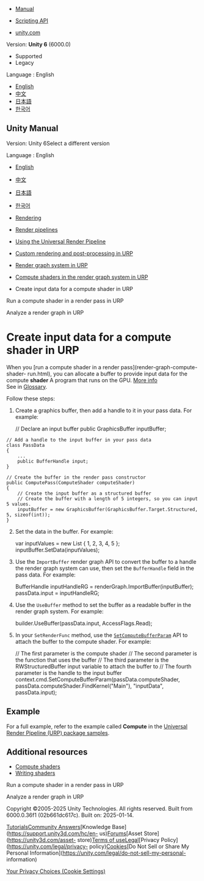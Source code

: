 [](https://docs.unity3d.com)

  * [Manual](../Manual/index.html)
  * [Scripting API](../ScriptReference/index.html)

  * [unity.com](https://unity.com/)

Version: **Unity 6** (6000.0)

  * Supported
  * Legacy

Language : English

  * [English](/Manual/urp/render-graph-compute-shader-input.html)
  * [中文](/cn/current/Manual/urp/render-graph-compute-shader-input.html)
  * [日本語](/ja/current/Manual/urp/render-graph-compute-shader-input.html)
  * [한국어](/kr/current/Manual/urp/render-graph-compute-shader-input.html)

[](https://docs.unity3d.com)

## Unity Manual

Version: Unity 6Select a different version

Language : English

  * [English](/Manual/urp/render-graph-compute-shader-input.html)
  * [中文](/cn/current/Manual/urp/render-graph-compute-shader-input.html)
  * [日本語](/ja/current/Manual/urp/render-graph-compute-shader-input.html)
  * [한국어](/kr/current/Manual/urp/render-graph-compute-shader-input.html)

  * [Rendering](../rendering-and-post-processing.html)
  * [Render pipelines](../render-pipelines.html)
  * [Using the Universal Render Pipeline](../universal-render-pipeline.html)
  * [Custom rendering and post-processing in URP](../urp/customizing-urp.html)
  * [Render graph system in URP](../urp/render-graph.html)
  * [Compute shaders in the render graph system in URP](../urp/render-graph-compute-shader.html)
  * Create input data for a compute shader in URP

[](../urp/render-graph-compute-shader-run.html)

Run a compute shader in a render pass in URP

[](../urp/render-graph-view.html)

Analyze a render graph in URP

# Create input data for a compute shader in URP

When you [run a compute shader in a render pass](render-graph-compute-shader-
run.html), you can allocate a buffer to provide input data for the compute
**shader** A program that runs on the GPU. [More info](../Shaders.html)  
See in [Glossary](../Glossary.html#Shader).

Follow these steps:

  1. Create a graphics buffer, then add a handle to it in your pass data. For example:
    
        // Declare an input buffer
    public GraphicsBuffer inputBuffer;
    
    // Add a handle to the input buffer in your pass data
    class PassData
    {
        ...
        public BufferHandle input;
    }
    
    // Create the buffer in the render pass constructor
    public ComputePass(ComputeShader computeShader)
    {
        // Create the input buffer as a structured buffer
        // Create the buffer with a length of 5 integers, so you can input 5 values.
        inputBuffer = new GraphicsBuffer(GraphicsBuffer.Target.Structured, 5, sizeof(int));
    }
    

  2. Set the data in the buffer. For example:
    
        var inputValues = new List<int> { 1, 2, 3, 4, 5 };
    inputBuffer.SetData(inputValues);
    

  3. Use the `ImportBuffer` render graph API to convert the buffer to a handle the render graph system can use, then set the `BufferHandle` field in the pass data. For example:
    
        BufferHandle inputHandleRG = renderGraph.ImportBuffer(inputBuffer);
    passData.input = inputHandleRG;
    

  4. Use the `UseBuffer` method to set the buffer as a readable buffer in the render graph system. For example:
    
        builder.UseBuffer(passData.input, AccessFlags.Read);
    

  5. In your `SetRenderFunc` method, use the [`SetComputeBufferParam`](https://docs.unity3d.com/ScriptReference/Rendering.CommandBuffer.SetComputeBufferParam.html) API to attach the buffer to the compute shader. For example:
    
        // The first parameter is the compute shader
    // The second parameter is the function that uses the buffer
    // The third parameter is the RWStructuredBuffer input variable to attach the buffer to
    // The fourth parameter is the handle to the input buffer
    context.cmd.SetComputeBufferParam(passData.computeShader, passData.computeShader.FindKernel("Main"), "inputData", passData.input);
    

## Example

For a full example, refer to the example called **Compute** in the [Universal
Render Pipeline (URP) package samples](package-samples.html).

## Additional resources

  * [Compute shaders](https://docs.unity3d.com/6000.0/Documentation/Manual/class-ComputeShader.html)
  * [Writing shaders](https://docs.unity3d.com/6000.0/Documentation/Manual/shader-writing.html)

[](../urp/render-graph-compute-shader-run.html)

Run a compute shader in a render pass in URP

[](../urp/render-graph-view.html)

Analyze a render graph in URP

Copyright ©2005-2025 Unity Technologies. All rights reserved. Built from
6000.0.36f1 (02b661dc617c). Built on: 2025-01-14.

[Tutorials](https://learn.unity.com/)[Community
Answers](https://answers.unity3d.com)[Knowledge
Base](https://support.unity3d.com/hc/en-
us)[Forums](https://forum.unity3d.com)[Asset Store](https://unity3d.com/asset-
store)[Terms of
use](https://docs.unity3d.com/Manual/TermsOfUse.html)[Legal](https://unity.com/legal)[Privacy
Policy](https://unity.com/legal/privacy-
policy)[Cookies](https://unity.com/legal/cookie-policy)[Do Not Sell or Share
My Personal Information](https://unity.com/legal/do-not-sell-my-personal-
information)

[Your Privacy Choices (Cookie Settings)](javascript:void\(0\);)

